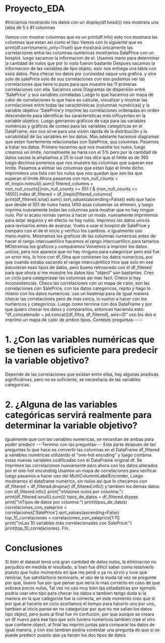 # Proyecto_EDA

#Iniciamos mostrando los datos con un display(df.head()) nos mostrara una tabla de 5 x 81 columnas

Vamos con mostrar columnas  que es un print(df.info) esto nos mostrara las columnas que estan asi como el tipo
Vamos con lo siguiente que es print(df.corr(numeric_only=True)) que mostrará únicamente las correlaciones entre las columnas numéricas
mostramos SalePrice con un boxplot.
luego sacamos la informacion de el.
Usamos msno para determinar la cantidad de nulos que por lo visto fueron bastante
Despues sacamos la informacion de las variables de tipo objeto, esto nos entrega una tabla con esos datos.
Para checar los datos por curiosidad saque una grafica.
y otra solo de salePrice solo de sus correlaciones
con eso podemos ver las correlaciones que tiene lo puse para que muestre las 11 primeras correlaciones con ella.
Sacamos unos Diagramas de dispersión entre 'SalePrice' y sus variables correladas
Luego lo que hacemos un mapa de calor de correlaciones lo que hace es calcular, visualizar y mostrar las correlaciones entre todas las características (columnas numéricas) y la variable objetivo 'SalePrice'y imprime las correlaciones ordenadas en orden descendente para identificar las características más influyentes en la variable objetivo.
Luego genramos gráficos de caja para las variables numéricas y gráficos de conteo para las variables categóricas en el DataFrame, eso nos sirve para una visión rápida de la distribución y la variabilidad de las variables en los datos.
Mas adelante hacemos diagramas que esten fuertemente relacionadas con SalePrice, sus columnas.
Pasamos a tratar los datos.
Primero hacemos que nos muestre los nulos, luego creamos un limite, normalmente se haria con el 5% pero por la cantidad de datos vacios la ampliamos a 25 lo cual nos dice que el limite es de 365
luego decimos ponemos que nos muestre las columnas que superan ese limite.
Pasamos a elimiar las columnas que estan bajo el limite dicho.
Imprimimos una lista con los nulos que nos quedan que son los que superan el limite
Ahora pasamos con  non_null_counts = df_limpio.notnull().sum()
filtered_columns = non_null_counts[(non_null_counts >= 551 ) & (non_null_counts <= 1450)].index
df_filtered = df_limpio[filtered_columns]
print(df_filtered.isna().sum().sort_values(ascending=False)) esto que hace que desde el 551 de nulos hasta 1450 esas columnas se elminen, y luego imprima nuevamente todas las columnas para mostrar que no hay ningun nulo.
Por si acaso nomas vamos a hacer un moda.
nuevamente imprimimos para estar seguros y en efecto no hay nulos.
Imprimos los datos unicos para revisarlos antes de avanzar.
Vuelo a usar el boxplot de SalePrice y comparo con el de el inicio y verifico los cambios.
e igualmente uso msno.matrix.
Mostramos los graficos de las columnas numericas antes de hacer el rango intercuantilico
hacemos el rango intercuartilico para tartarlos
MOstramos los graficos y comparamos
Volvemos a imprimir los datos unicos, pero nos aparece que no hay ninguno para categorizar pero ese fue un error mio, lo hice con df_filtra que contienen los datos numericos, por que cuando estaba sacando el rango intercuantilico hice que solo en ese estuvieran esos tipos de datos, pero bueno retroocedo con el df_filtered para que ahora si me muestre los datos tipo "object" son bastantes.
Creo un ciclo para categorizaar las columnas asi mas facil.
Checo si hay inconsistencias.
Checo las correlaciones con un mapa de calor, son las correlaciones con SalePrice, con los datos categoricos, repito y hago lo mismo con los datos numericos.
uso un heatmap para de igual manera checar las correlaciones pero de mas cerca, lo vuelvo a hacer con los numericos y categoricos.
Luego como termine con dos DataFrame y por que quiero checar los datos y compararlos, entonces haciendo esto: "df_concatenado = pd.concat([df_filtra, df_filtered], axis=0)" uso los dos e imprimo un mapa de calor de ambos tipos.
Contesto preguntas-----
# 1. ¿Con las variables numéricas que se tienen es suficiente para predecir la variable objetivo?
Depende de las correlaciones que existan entre ellas, hay algunas positivas significativas, pero
no es suficiente, se necesitaria de las variables categoricas.
# 2. ¿Alguna de las variables categóricas servirá realmente para determinar la variable objetivo?
Igualmente que con las variables numericas, se necesitan de ambas para poder predecir
---Termino con las preguntas---
Esta parte despues de las preguntas lo que hace es convertir las columnas en el DataFrame df_filtered a variables numéricas utilizando el "one-hot encoding" y luego combina estas nuevas variables codificadas con el DataFrame original df.
Se imprimen las correlaciones nuevamente pero ahora con los datos alterados por el one-hot enconding
Usamos un mapa de correlaciones para verificar.
luego pasamos a hacer uso del MultiColumnnLabelEnconder,
Luego mostramos el dataframe numerico, sin nulos asi que lo checamos con df_filtered = df_filtered.dropna()
df_filtered.info()
y tambien los demas datos
con df_filtered.info()
print("\nValores nulos por columna:")
print(df_filtered.isnull().sum())
tipos_de_datos = df_filtered.dtypes
print("\nTipos de datos por columna:")
print(tipos_de_datos)
correlaciones_con_saleprice = correlaciones['SalePrice'].sort_values(ascending=False)
top_10_correlaciones = correlaciones_con_saleprice[1:11]  
print("\nLas 10 variables más correlacionadas con SalePrice:")
print(top_10_correlaciones).
Fin..
# Conclusiones
Si bien el dataset tenia una gran cantidad de datos nulos, la eliminacion no perjudico en medida el resultado, si bien fue dificil saber como resolverlo puesto que hubo momentos en que me perdi o ya no sirvio y tuve que reiniciar, fue satisfactorio terminarlo, el uso de la moda tal vez se pregunte por que, bueno fue por que pense que seria lo mas correcto en caso de que sobrara pocos nulos, Tal vez no uso muy bien las estadisticas por ejemplo podria usar otro tipo para checar los datos o tambien tengo duda si la manera en la que categorize fue la correcta, en este momento creo que si por que al hacerlo en ciclo acortamos el tiempo para hacerlo uno por uno, tambien al inicio pense en no categorizar por que no me salian los datos tipo object, pero pues al final fue mi confucion, por que aunque se creara un df nuevo para ese tipo que solo tuviera numericos tambien cree el otro que contiene object, al final las imprimi juntas para comparar los datos de igual manera, y con eso tambien podria contestar una pregunta  de que si se puede predecir puesto que ya tienen los dos tipos de datos.
